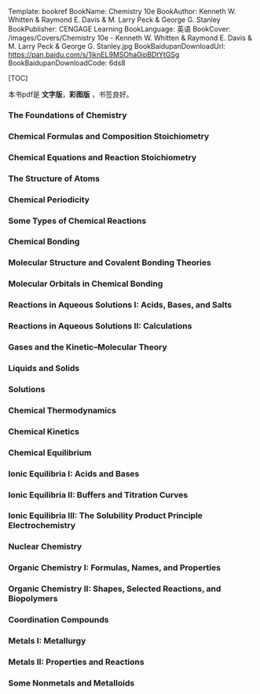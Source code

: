 Template: bookref
BookName: Chemistry 10e
BookAuthor: Kenneth W. Whitten & Raymond E. Davis & M. Larry Peck & George G. Stanley
BookPublisher: CENGAGE Learning
BookLanguage: 英语
BookCover: /images/Covers/Chemistry 10e - Kenneth W. Whitten & Raymond E. Davis & M. Larry Peck & George G. Stanley.jpg
BookBaidupanDownloadUrl: https://pan.baidu.com/s/1iknEL9MSOha0ipBDtYtGSg 
BookBaidupanDownloadCode: 6ds8

[TOC]

本书pdf是 **文字版**，**彩图版** ，书签良好。


### The Foundations of Chemistry 
### Chemical Formulas and Composition Stoichiometry 

### Chemical Equations and Reaction Stoichiometry

### The Structure of Atoms 

### Chemical Periodicity 

### Some Types of Chemical Reactions 

### Chemical Bonding

### Molecular Structure and Covalent Bonding Theories

### Molecular Orbitals in Chemical Bonding 

### Reactions in Aqueous Solutions I: Acids, Bases, and Salts
### Reactions in Aqueous Solutions II: Calculations 

### Gases and the Kinetic–Molecular Theory 

### Liquids and Solids 

### Solutions

### Chemical Thermodynamics 

### Chemical Kinetics 

### Chemical Equilibrium 

### Ionic Equilibria I: Acids and Bases

### Ionic Equilibria II: Buffers and Titration Curves 
### Ionic Equilibria III: The Solubility Product Principle Electrochemistry 
### Nuclear Chemistry 
### Organic Chemistry I: Formulas, Names, and Properties 
### Organic Chemistry II: Shapes, Selected Reactions, and Biopolymers 

### Coordination Compounds 
### Metals I: Metallurgy 
### Metals II: Properties and Reactions 
### Some Nonmetals and Metalloids